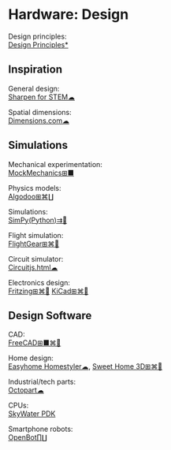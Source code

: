 # Hardware: Design

Design principles:  
[Design Principles*](https://principles.design/)

## Inspiration

General design:  
[Sharpen for STEM☁](https://sharpen.design/stem)

Spatial dimensions:  
[Dimensions.com☁](https://www.dimensions.com/)

## Simulations

Mechanical experimentation:  
[MockMechanics⊞■](https://mockmechanics.com/)

Physics models:  
[Algodoo⊞⌘∐](http://www.algodoo.com/)

Simulations:  
[SimPy(Python)⇉🐧](https://pypi.org/project/simpy/)

Flight simulation:  
[FlightGear⊞⌘🐧](https://www.flightgear.org/)

Circuit simulator:  
[Circuitjs.html☁](https://www.falstad.com/circuit/circuitjs.html)

Electronics design:  
[Fritzing⊞⌘🐧](https://fritzing.org/)
[KiCad⊞⌘🐧](https://www.kicad.org/)

## Design Software

CAD:  
[FreeCAD⊞■⌘🐧](https://www.freecadweb.org/)

Home design:  
[Easyhome Homestyler☁](https://www.homestyler.com),
[Sweet Home 3D⊞⌘🐧](http://www.sweethome3d.com/)

Industrial/tech parts:  
[Octopart☁](https://octopart.com/)

CPUs:  
[SkyWater PDK](https://skywater-pdk.readthedocs.io/en/latest/)

Smartphone robots:  
[OpenBot∏∐](https://www.openbot.org/)
